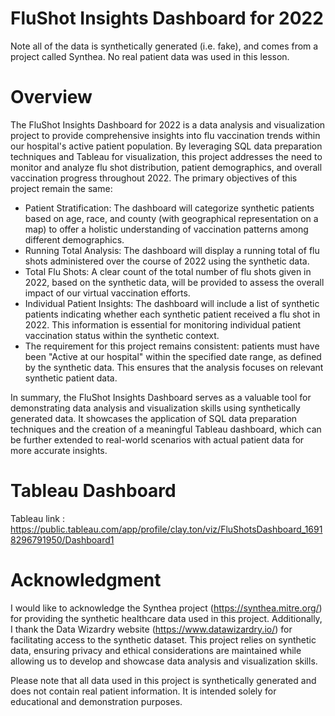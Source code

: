 # FluShot Insights Dashboard for 2022
Note all of the data is synthetically generated (i.e. fake), and comes from a project called Synthea. No real patient data was used in this lesson.

# Overview
The FluShot Insights Dashboard for 2022 is a data analysis and visualization project to provide comprehensive insights into flu vaccination trends within our hospital's active patient population. By leveraging SQL data preparation techniques and Tableau for visualization, this project addresses the need to monitor and analyze flu shot distribution, patient demographics, and overall vaccination progress throughout 2022.
The primary objectives of this project remain the same:
- Patient Stratification: The dashboard will categorize synthetic patients based on age, race, and county (with geographical representation on a map) to offer a holistic understanding of vaccination patterns among different demographics.
- Running Total Analysis: The dashboard will display a running total of flu shots administered over the course of 2022 using the synthetic data.
- Total Flu Shots: A clear count of the total number of flu shots given in 2022, based on the synthetic data, will be provided to assess the overall impact of our virtual vaccination efforts.
- Individual Patient Insights: The dashboard will include a list of synthetic patients indicating whether each synthetic patient received a flu shot in 2022. This information is essential for monitoring individual patient vaccination status within the synthetic context.
- The requirement for this project remains consistent: patients must have been "Active at our hospital" within the specified date range, as defined by the synthetic data. This ensures that the analysis focuses on relevant synthetic patient data.

In summary, the FluShot Insights Dashboard serves as a valuable tool for demonstrating data analysis and visualization skills using synthetically generated data. It showcases the application of SQL data preparation techniques and the creation of a meaningful Tableau dashboard, which can be further extended to real-world scenarios with actual patient data for more accurate insights.

# Tableau Dashboard
Tableau link : https://public.tableau.com/app/profile/clay.ton/viz/FluShotsDashboard_16918296791950/Dashboard1

# Acknowledgment
I would like to acknowledge the Synthea project (https://synthea.mitre.org/) for providing the synthetic healthcare data used in this project. Additionally, I thank the Data Wizardry website (https://www.datawizardry.io/) for facilitating access to the synthetic dataset. This project relies on synthetic data, ensuring privacy and ethical considerations are maintained while allowing us to develop and showcase data analysis and visualization skills.

Please note that all data used in this project is synthetically generated and does not contain real patient information. It is intended solely for educational and demonstration purposes.
